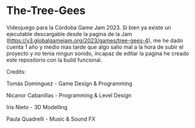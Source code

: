 # The-Tree-Gees
Videojuego para la Córdoba Game Jam 2023. Si bien ya existe un ejecutable descargable desde la pagina de la Jam (https://v3.globalgamejam.org/2023/games/tree-gees-4), me he dado cuenta 1 año y medio mas tarde que algo salio mal a la hora de subir el proyecto y no tenia ningun sonido, incapaz de editar la pagina he creado este repositorio con la build funcional.

Credits: 

Tomás Dominguez - Game Design & Programming

Nicanor Cabanillas - Programming & Level Design

Iris Nieto - 3D Modelling

Paula Quadrelli - Music & Sound FX
